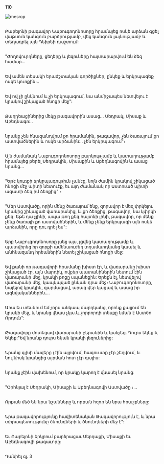 **110**

![mesrop](https://volamar.ru/audio_video/foto/01/detbible/B232.BMP)

\
Բաբելոնի թագավոր Նաբուգոդոնոսորը հրամայեց ոսկե արձան գցել վաթսուն կանգուն բարձրությամբ, վեց կանգուն լայնությամբ և տեղադրել այն Դեիրեի դաշտում:

\
"Ժողովուրդները, ցեղերը և լեզուները հայտարարվում են ձեզ համար...

\
Եվ ամեն տեսակի երաժշտական գործիքներ, ընկեք և երկրպագեք ոսկե կուռքին:..

\
Եվ ով չի ընկնում և չի երկրպագում, նա անմիջապես նետվելու է կրակով շիկացած հնոցի մեջ":

\
Քաղդեացիներից մեկը թագավորին ասաց... Սեդրակ, Միսաք և Աբեդնագո:..

\
նրանք չեն հնազանդվում քո հրամանին, թագավոր, չեն ծառայում քո աստվածներին և ոսկե արձանին:.. չեն երկրպագում"։

\
Այն ժամանակ Նաբուգոդոնոսորը բարկությամբ և կատաղությամբ հրամայեց բերել Սեդրակին, Միսաքին և Աբեդնագովին և ասաց նրանց...

\
"Եթէ կուռքի երկրպագութիւն չանէք, նոյն ժամին կրակով շիկացած հնոցի մէջ պիտի նետուէք, եւ այդ ժամանակ որ Աստուած պիտի ազատի ձեզ իմ ձեռքից" ։

\
"Մեր Աստվածը, որին մենք ծառայում ենք, զորավոր է մեզ փրկելու կրակից շիկացած վառարանից, և քո ձեռքից, թագավոր, նա կփրկի քեզ: Եթե դա չլինի, ապա թող քեզ հայտնի լինի, թագավոր, որ մենք չենք ծառայի քո աստվածներին, և մենք չենք երկրպագի այն ոսկե արձանին, որը դու դրել ես":

\
Երբ Նաբուգոդոնոսորը լսեց այս, լցվեց կատաղությամբ և պատվիրեց իր զորքի ամենաուժեղ տղամարդկանց կապել և անհնազանդ հրեաներին նետել շիկացած հնոցի մեջ:

\
Եվ քանի որ թագավորի հրամանը խիստ էր, և վառարանը խիստ շիկացած էր, այն մարդիկ, ովքեր պատանիներին նետում էին վառարանի մեջ, կրակի բոցը սպանեցին: Երեքն էլ, նետվելով վառարանի մեջ, կապկպված ընկան դրա մեջ։ Նաբուգոդոնոսորը, նայելով կրակին, զարմացավ, արագ վեր կացավ և ասաց իր ազնվականներին....

\
Ահա ես տեսնում եմ չորս անկապ մարդկանց, որոնք քայլում են կրակի մեջ, և նրանց վնաս չկա.և չորրորդի տեսքը նման է Աստծո Որդուն":

\
Թագավորը մոտեցավ վառարանի բերանին և կանչեց. Դուրս եկեք և Եկեք:"Եվ նրանք դուրս եկան կրակի լեզուներից:

\
Նրանց գլխի մազերը չէին այրվում, հագուստը չէր շեղվում, և նույնիսկ նրանցից այրման հոտ չէր գալիս:

\
նրանք չէին վախենում, որ կրակը կարող է վնասել նրանց:

\
"Օրհնյալ է Սեդրակի, Միսաքի և Աբեդնագովի Աստվածը ։ ..

\
Որքան մեծ են նրա նշանները և որքան հզոր են նրա հրաշքները:

\
Նրա թագավորությունը հավիտենական Թագավորություն է, և նրա տիրապետությունը ծնունդների և ծնունդների մեջ է":

\
Եւ Բաբելոնի երկրում բարձրացաւ Սերդաքի, Միսաքի եւ Աբեդնագովի թագաւորը:

\
Դանիել գլ. 3
